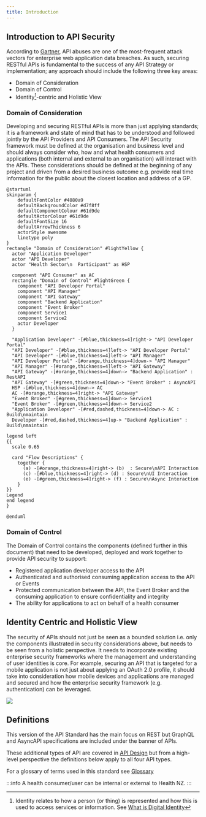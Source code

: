```yaml
---
title: Introduction
---
```




## Introduction to API Security

According to [Gartner](https://www.gartner.com/en), API abuses are one of the most-frequent attack vectors
for enterprise web application data breaches. As such, securing RESTful APIs is
fundamental to the success of any API Strategy or implementation; any approach
should include the following three key
areas:

- Domain of Consideration
- Domain of Control
- Identity[^1]-centric and Holistic View

### Domain of Consideration

Developing and securing RESTful APIs is more than just applying
standards; it is a framework and state of mind that has to be understood
and followed jointly by the API Providers and API Consumers. The API Security framework must be defined at the
organisation and business level and should always consider who, how and
what health consumers and applications (both internal and external to an
organisation) will interact with the APIs. These considerations should
be defined at the beginning of any project and driven from a desired
business outcome e.g. provide real time information for the public about
the closest location and address of a GP.

```plantuml
@startuml
skinparam {
    defaultFontColor #4080a9
    defaultBackgroundColor #d7f8ff
    defaultComponentColour #61d9de
    defaultActorColour #61d9de
    defaultFontSize 16
    defaultArrowThickness 6
    actorStyle awesome
    linetype poly
}
rectangle "Domain of Consideration" #lightYellow {
  actor "Application Developer"
  actor "API Developer"
  actor "Health Sector\n  Participant" as HSP

  component "API Consumer" as AC
  rectangle "Domain of Control" #lightGreen {
    component "API Developer Portal"
    component "API Manager"
    component "API Gateway"
    component "Backend Application"
    component "Event Broker"
    component Service1
    component Service2
    actor Developer
  }

  "Application Developer" -[#blue,thickness=4]right-> "API Developer Portal"
  "API Developer" -[#blue,thickness=4]left-> "API Developer Portal"
  "API Developer" -[#blue,thickness=4]left-> "API Manager"
  "API Developer Portal" -[#orange,thickness=4]down-> "API Manager"
  "API Manager" -[#orange,thickness=4]left-> "API Gateway"
  "API Gateway" -[#orange,thickness=4]down-> "Backend Application" : RestAPI
  "API Gateway" -[#green,thickness=4]down-> "Event Broker" : AsyncAPI
  HSP -[#blue,thickness=4]down-> AC
  AC -[#orange,thickness=4]right-> "API Gateway"
  "Event Broker" -[#green,thickness=4]down-> Service1
  "Event Broker" -[#green,thickness=4]down-> Service2
  "Application Developer" -[#red,dashed,thickness=4]down-> AC : Build\nmaintain
  Developer -[#red,dashed,thickness=4]up-> "Backend Application" : Build\nmaintain

legend left
{{
  scale 0.65

  card "Flow Descriptions" {
    together {
      (a) -[#orange,thickness=4]right-> (b)  : Secure\nAPI Interaction
      (c) -[#blue,thickness=4]right-> (d) : Secure\nUI Interaction
      (e) -[#green,thickness=4]right-> (f) : Secure\nAsync Interaction
    }
}}
Legend
end legend
}

@enduml
```

<DetailedDescription text="This diagram illustrates the interactions between three actors: Application Developer, API Developer, and Health Sector Participant. These actors collaborate within the Domain of Consideration, which encompasses the overall healthcare ecosystem. Domain of Control: Within the Domain of Control, various components facilitate API development, management, and consumption. These components include: API Consumer (AC): The end-user of the APIs, represented by the mobile device in the diagram. API Developer Portal: A user-friendly interface for API developers to create and manage APIs. API Manager: A tool for configuring and deploying APIs, ensuring secure and reliable access. API Gateway: An intermediary between API consumers and backend applications, routing requests and enforcing access control. Backend Application: Houses the business logic and data for the APIs, providing the core functionality. Event Broker: Handles real-time communication between components, enabling asynchronous interactions. Service1 and Service2: Represent additional services that may be integrated with the API ecosystem.Interactions: The diagram depicts the interactions between the actors and components: Application Developer: Interacts with the API Developer Portal to access API documentation and resources. API Developer: Collaborates with both the API Developer Portal and API Manager to create, configure, and deploy APIs. Health Sector participant: Utilises the API Consumer (AC) to access and utilise the healthcare APIs. Flow Descriptions: The diagram highlights three primary flow descriptions: Secure API Interaction: Represented by the orange arrow, this flow depicts secure communication between API consumers and backend applications through the API Gateway. Secure UI Interaction: Represented by the blue arrow, this flow illustrates secure communication between API developers and the API Manager through the API Developer Portal. Secure Async Interaction: Represented by the green arrow, this flow demonstrates secure asynchronous communication between components facilitated by the Event Broker."/>

### Domain of Control

The Domain of Control contains the components (defined further in this
document) that need to be developed, deployed and work
together to provide API security to support:

- Registered application developer access to the API
- Authenticated and authorised consuming application access to the API
  or Events
- Protected communication between the API, the Event Broker and the
  consuming application to ensure confidentiality and integrity
- The ability for applications to act on behalf of a health consumer

## Identity Centric and Holistic View

The security of APIs should not just be seen as a bounded solution i.e.
only the components illustrated in security considerations above, but
needs to be seen from a holistic perspective. It needs to incorporate
existing enterprise security frameworks where the management and
understanding of user identities is core. For example, securing an API
that is targeted for a mobile application is not just about applying an
OAuth 2.0 profile, it should take into consideration how mobile devices and
applications are managed and secured and how the enterprise security
framework (e.g. authentication) can be leveraged.

<img src="/img/content/image6.png" />

<DetailedDescription text="The diagram is a Venn diagram with 3 intersecting circles representing: mobile and application security, API security and enterprise security.
These intersect in the middle representing identity, which is central to an API security framework."/>

## Definitions

This version of the API Standard has the main focus on REST but GraphQL and AsyncAPI specifications are included
under the banner of APIs.

These additional types of API are covered in [API Design](../api-development/01-Synchronous%20APIs/02-API%20Design.md)
but from a high-level perspective the definitions below apply to all
four API types.

For a glossary of terms used in this standard see [Glossary](../Glossary)

:::info
A health consumer/user can be internal or external to Health NZ.
:::

[^1]: Identity relates to how a person (or thing) is represented and how this is used to access services or information. See  [What is Digital Identity](https://www.digital.govt.nz/digital-government/programmes-and-projects/digital-identity-programme/what-is-digital-identity/)
